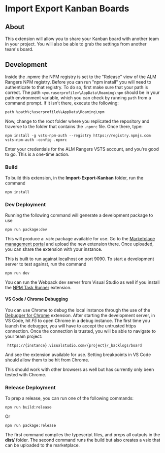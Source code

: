 # Import Export Kanban Boards

## About
This extension will allow you to share your Kanban board with another team in your project. You will also be able to grab the settings from another team's board.

## Development
Inside the .npmrc the NPM registry is set to the "Release" view of the ALM Rangers NPM registry. Before you can run "npm install" you will need to authenticate to that registry. To do so, first make sure that your path is correct. The path `<youruserprofile>\AppData\Roaming\npm` should be in your path environment variable, which you can check by running `path` from a command prompt.  If it isn't there, execute the following:

    path %path%;%userprofile%\AppData\Roaming\npm

Now, change to the root folder where you replicated the repository and traverse to the folder that contains the `.npmrc` file.  Once there, type:

    npm install -g vsts-npm-auth --registry https://registry.npmjs.com
    vsts-npm-auth -config .npmrc
Enter your credentials for the ALM Rangers VSTS account, and you're good to go. This is a one-time action.

### Build
To build this extension, in the **Import-Export-Kanban** folder, run the command

    npm install

### Dev Deployment
Running the following command will generate a development package to use

    npm run package:dev

This will produce a *.vsix* package available for use. Go to the [Marketplace management portal](https://marketplace.visualstudio.com/manage) and upload the new extension there. Once uploaded, you can share the extension with your instance.

This is built to run against localhost on port 9090. To start a development server to test against, run the command

    npm run dev

You can run the Webpack dev server from Visual Studio as well if you install the [NPM Task Runner](https://marketplace.visualstudio.com/items?itemName=MadsKristensen.NPMTaskRunner) extension.

#### VS Code / Chrome Debugging
You can use Chrome to debug the local instance through the use of the [Debugger for Chrome](https://marketplace.visualstudio.com/items?itemName=msjsdiag.debugger-for-chrome) extension. After starting the development server, in VS Code, hit *F5* to open Chrome in a debug instance. The first time you launch the debugger, you will have to accept the untrusted https connection. Once the connection is trusted, you will be able to navigate to your team project:

     https://{instance}.visualstudio.com/{project}/_backlogs/board

And see the extension available for use. Setting breakpoints in VS Code should allow them to be hit from Chrome.

This should work with other browsers as well but has currently only been tested with Chrome.

### Release Deployment
To prep a release, you can run one of the following commands:

    npm run build:release

Or

    npm run package:release

The first command compiles the typescript files, and preps all outputs in the **dist/** folder. The second command runs the build but also creates a vsix that can be uploaded to the marketplace.
